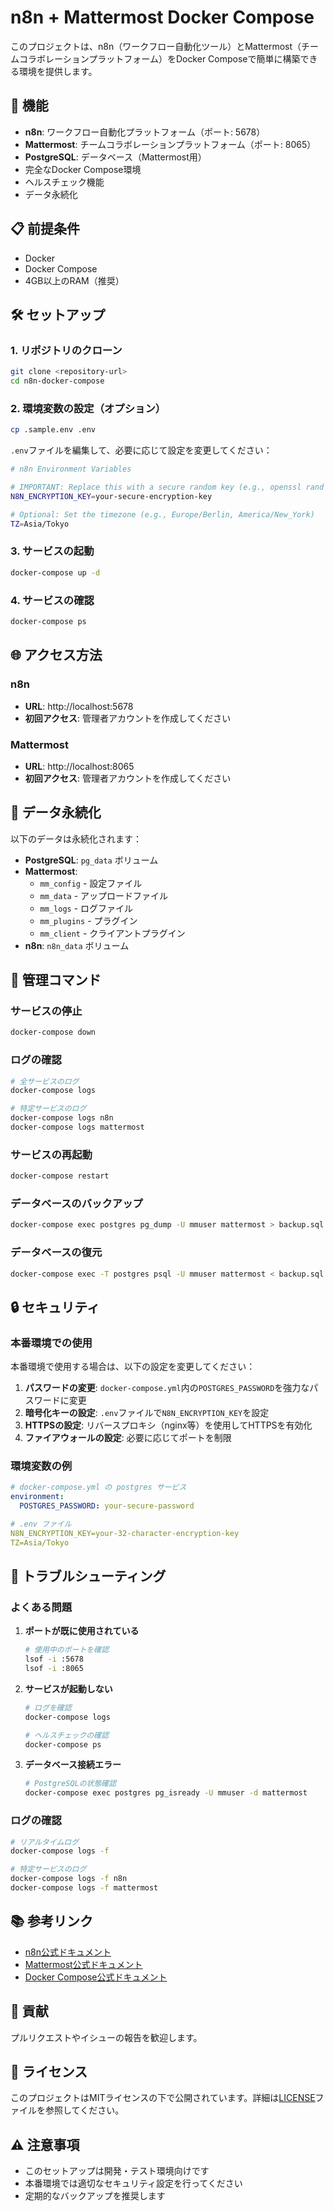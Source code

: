 # n8n + Mattermost Docker Compose

このプロジェクトは、n8n（ワークフロー自動化ツール）とMattermost（チームコラボレーションプラットフォーム）をDocker Composeで簡単に構築できる環境を提供します。

## 🚀 機能

- **n8n**: ワークフロー自動化プラットフォーム（ポート: 5678）
- **Mattermost**: チームコラボレーションプラットフォーム（ポート: 8065）
- **PostgreSQL**: データベース（Mattermost用）
- 完全なDocker Compose環境
- ヘルスチェック機能
- データ永続化

## 📋 前提条件

- Docker
- Docker Compose
- 4GB以上のRAM（推奨）

## 🛠️ セットアップ

### 1. リポジトリのクローン

```bash
git clone <repository-url>
cd n8n-docker-compose
```

### 2. 環境変数の設定（オプション）

```bash
cp .sample.env .env
```

`.env`ファイルを編集して、必要に応じて設定を変更してください：

```bash
# n8n Environment Variables

# IMPORTANT: Replace this with a secure random key (e.g., openssl rand -hex 32)
N8N_ENCRYPTION_KEY=your-secure-encryption-key

# Optional: Set the timezone (e.g., Europe/Berlin, America/New_York)
TZ=Asia/Tokyo
```

### 3. サービスの起動

```bash
docker-compose up -d
```

### 4. サービスの確認

```bash
docker-compose ps
```

## 🌐 アクセス方法

### n8n
- **URL**: http://localhost:5678
- **初回アクセス**: 管理者アカウントを作成してください

### Mattermost
- **URL**: http://localhost:8065
- **初回アクセス**: 管理者アカウントを作成してください

## 📁 データ永続化

以下のデータは永続化されます：

- **PostgreSQL**: `pg_data` ボリューム
- **Mattermost**: 
  - `mm_config` - 設定ファイル
  - `mm_data` - アップロードファイル
  - `mm_logs` - ログファイル
  - `mm_plugins` - プラグイン
  - `mm_client` - クライアントプラグイン
- **n8n**: `n8n_data` ボリューム

## 🔧 管理コマンド

### サービスの停止
```bash
docker-compose down
```

### ログの確認
```bash
# 全サービスのログ
docker-compose logs

# 特定サービスのログ
docker-compose logs n8n
docker-compose logs mattermost
```

### サービスの再起動
```bash
docker-compose restart
```

### データベースのバックアップ
```bash
docker-compose exec postgres pg_dump -U mmuser mattermost > backup.sql
```

### データベースの復元
```bash
docker-compose exec -T postgres psql -U mmuser mattermost < backup.sql
```

## 🔒 セキュリティ

### 本番環境での使用

本番環境で使用する場合は、以下の設定を変更してください：

1. **パスワードの変更**: `docker-compose.yml`内の`POSTGRES_PASSWORD`を強力なパスワードに変更
2. **暗号化キーの設定**: `.env`ファイルで`N8N_ENCRYPTION_KEY`を設定
3. **HTTPSの設定**: リバースプロキシ（nginx等）を使用してHTTPSを有効化
4. **ファイアウォールの設定**: 必要に応じてポートを制限

### 環境変数の例

```yaml
# docker-compose.yml の postgres サービス
environment:
  POSTGRES_PASSWORD: your-secure-password

# .env ファイル
N8N_ENCRYPTION_KEY=your-32-character-encryption-key
TZ=Asia/Tokyo
```

## 🐛 トラブルシューティング

### よくある問題

1. **ポートが既に使用されている**
   ```bash
   # 使用中のポートを確認
   lsof -i :5678
   lsof -i :8065
   ```

2. **サービスが起動しない**
   ```bash
   # ログを確認
   docker-compose logs
   
   # ヘルスチェックの確認
   docker-compose ps
   ```

3. **データベース接続エラー**
   ```bash
   # PostgreSQLの状態確認
   docker-compose exec postgres pg_isready -U mmuser -d mattermost
   ```

### ログの確認

```bash
# リアルタイムログ
docker-compose logs -f

# 特定サービスのログ
docker-compose logs -f n8n
docker-compose logs -f mattermost
```

## 📚 参考リンク

- [n8n公式ドキュメント](https://docs.n8n.io/)
- [Mattermost公式ドキュメント](https://docs.mattermost.com/)
- [Docker Compose公式ドキュメント](https://docs.docker.com/compose/)

## 🤝 貢献

プルリクエストやイシューの報告を歓迎します。

## 📄 ライセンス

このプロジェクトはMITライセンスの下で公開されています。詳細は[LICENSE](LICENSE)ファイルを参照してください。

## ⚠️ 注意事項

- このセットアップは開発・テスト環境向けです
- 本番環境では適切なセキュリティ設定を行ってください
- 定期的なバックアップを推奨します
